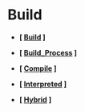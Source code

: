# Build 

-  __[ [Build](https://github.com/honghyunin/TIL/blob/main/Programming/Build/Build.md) ]__

- __[ [Build_Process](https://github.com/honghyunin/TIL/blob/main/Programming/Build/Build_Process.md) ]__

- __[ [Compile](https://github.com/honghyunin/TIL/blob/main/Programming/Build/Compile.md) ]__

- __[ [Interpreted](https://github.com/honghyunin/TIL/blob/main/Programming/Build/Interpreted.md) ]__

- __[ [Hybrid](https://github.com/honghyunin/TIL/blob/main/Programming/Build/Hybrid.md) ]__